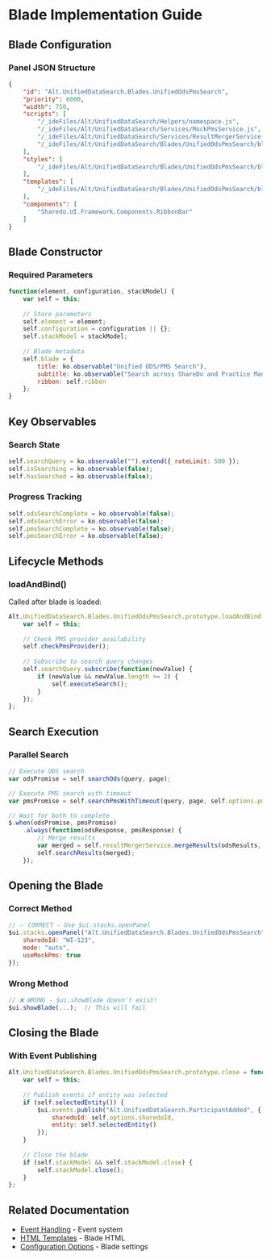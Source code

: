 # Blade Implementation Guide

## Blade Configuration

### Panel JSON Structure
```json
{
    "id": "Alt.UnifiedDataSearch.Blades.UnifiedOdsPmsSearch",
    "priority": 6000,
    "width": 750,
    "scripts": [
        "/_ideFiles/Alt/UnifiedDataSearch/Helpers/namespace.js",
        "/_ideFiles/Alt/UnifiedDataSearch/Services/MockPmsService.js",
        "/_ideFiles/Alt/UnifiedDataSearch/Services/ResultMergerService.js",
        "/_ideFiles/Alt/UnifiedDataSearch/Blades/UnifiedOdsPmsSearch/blade.js"
    ],
    "styles": [
        "/_ideFiles/Alt/UnifiedDataSearch/Blades/UnifiedOdsPmsSearch/blade.css"
    ],
    "templates": [
        "/_ideFiles/Alt/UnifiedDataSearch/Blades/UnifiedOdsPmsSearch/blade.html"
    ],
    "components": [
        "Sharedo.UI.Framework.Components.RibbonBar"
    ]
}
```

## Blade Constructor

### Required Parameters
```javascript
function(element, configuration, stackModel) {
    var self = this;
    
    // Store parameters
    self.element = element;
    self.configuration = configuration || {};
    self.stackModel = stackModel;
    
    // Blade metadata
    self.blade = {
        title: ko.observable("Unified ODS/PMS Search"),
        subtitle: ko.observable("Search across ShareDo and Practice Management System"),
        ribbon: self.ribbon
    };
}
```

## Key Observables

### Search State
```javascript
self.searchQuery = ko.observable("").extend({ rateLimit: 500 });
self.isSearching = ko.observable(false);
self.hasSearched = ko.observable(false);
```

### Progress Tracking
```javascript
self.odsSearchComplete = ko.observable(false);
self.odsSearchError = ko.observable(false);
self.pmsSearchComplete = ko.observable(false);
self.pmsSearchError = ko.observable(false);
```

## Lifecycle Methods

### loadAndBind()
Called after blade is loaded:
```javascript
Alt.UnifiedDataSearch.Blades.UnifiedOdsPmsSearch.prototype.loadAndBind = function() {
    var self = this;
    
    // Check PMS provider availability
    self.checkPmsProvider();
    
    // Subscribe to search query changes
    self.searchQuery.subscribe(function(newValue) {
        if (newValue && newValue.length >= 2) {
            self.executeSearch();
        }
    });
};
```

## Search Execution

### Parallel Search
```javascript
// Execute ODS search
var odsPromise = self.searchOds(query, page);

// Execute PMS search with timeout
var pmsPromise = self.searchPmsWithTimeout(query, page, self.options.pmsTimeout);

// Wait for both to complete
$.when(odsPromise, pmsPromise)
    .always(function(odsResponse, pmsResponse) {
        // Merge results
        var merged = self.resultMergerService.mergeResults(odsResults, pmsResults);
        self.searchResults(merged);
    });
```

## Opening the Blade

### Correct Method
```javascript
// ✅ CORRECT - Use $ui.stacks.openPanel
$ui.stacks.openPanel("Alt.UnifiedDataSearch.Blades.UnifiedOdsPmsSearch", {
    sharedoId: "WI-123",
    mode: "auto",
    useMockPms: true
});
```

### Wrong Method
```javascript
// ❌ WRONG - $ui.showBlade doesn't exist!
$ui.showBlade(...);  // This will fail
```

## Closing the Blade

### With Event Publishing
```javascript
Alt.UnifiedDataSearch.Blades.UnifiedOdsPmsSearch.prototype.close = function() {
    var self = this;
    
    // Publish events if entity was selected
    if (self.selectedEntity()) {
        $ui.events.publish("Alt.UnifiedDataSearch.ParticipantAdded", {
            sharedoId: self.options.sharedoId,
            entity: self.selectedEntity()
        });
    }
    
    // Close the blade
    if (self.stackModel && self.stackModel.close) {
        self.stackModel.close();
    }
};
```

## Related Documentation
- [Event Handling](12-event-handling.md) - Event system
- [HTML Templates](18-html-templates.md) - Blade HTML
- [Configuration Options](15-configuration.md) - Blade settings